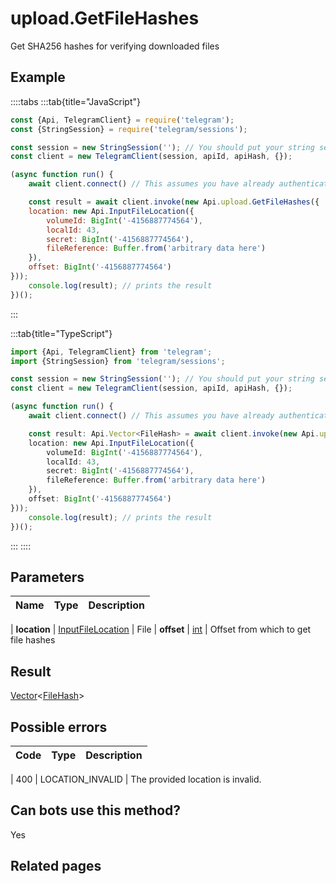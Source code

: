 # upload.GetFileHashes

Get SHA256 hashes for verifying downloaded files



## Example

::::tabs
:::tab{title="JavaScript"}
```js
const {Api, TelegramClient} = require('telegram');
const {StringSession} = require('telegram/sessions');

const session = new StringSession(''); // You should put your string session here
const client = new TelegramClient(session, apiId, apiHash, {});

(async function run() {
    await client.connect() // This assumes you have already authenticated with .start()

    const result = await client.invoke(new Api.upload.GetFileHashes({
    location: new Api.InputFileLocation({
        volumeId: BigInt('-4156887774564'),
        localId: 43,
        secret: BigInt('-4156887774564'),
        fileReference: Buffer.from('arbitrary data here')
    }),
    offset: BigInt('-4156887774564')
}));
    console.log(result); // prints the result
})();
```
:::

:::tab{title="TypeScript"}
```ts
import {Api, TelegramClient} from 'telegram';
import {StringSession} from 'telegram/sessions';

const session = new StringSession(''); // You should put your string session here
const client = new TelegramClient(session, apiId, apiHash, {});

(async function run() {
    await client.connect() // This assumes you have already authenticated with .start()

    const result: Api.Vector<FileHash> = await client.invoke(new Api.upload.GetFileHashes({
    location: new Api.InputFileLocation({
        volumeId: BigInt('-4156887774564'),
        localId: 43,
        secret: BigInt('-4156887774564'),
        fileReference: Buffer.from('arbitrary data here')
    }),
    offset: BigInt('-4156887774564')
}));
    console.log(result); // prints the result
})();
```
:::
::::



## Parameters

| Name | Type | Description |
| :--: | ---- | ----------- |

| **location** | [InputFileLocation](https://core.telegram.org/type/InputFileLocation) | File 
| **offset** | [int](https://core.telegram.org/type/int) | Offset from which to get file hashes 


## Result

[Vector](https://core.telegram.org/type/Vector%20t)<[FileHash](https://core.telegram.org/type/FileHash)>



## Possible errors

| Code | Type | Description |
| :--: | ---- | ----------- |

| 400 | LOCATION\_INVALID | The provided location is invalid. 


## Can bots use this method?

Yes

## Related pages


